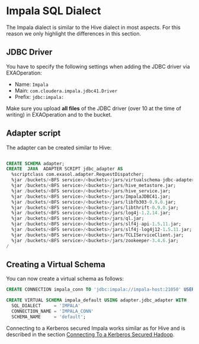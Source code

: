 # Impala SQL Dialect

The Impala dialect is similar to the Hive dialect in most aspects. For this reason we only highlight the differences in this section.

## JDBC Driver

You have to specify the following settings when adding the JDBC driver via EXAOperation:

* Name: `Impala`
* Main: `com.cloudera.impala.jdbc41.Driver`
* Prefix: `jdbc:impala:`

Make sure you upload **all files** of the JDBC driver (over 10 at the time of writing) in EXAOperation and to the bucket.

## Adapter script

The adapter can be created similar to Hive:

```sql

CREATE SCHEMA adapter;
CREATE  JAVA  ADAPTER SCRIPT jdbc_adapter AS
  %scriptclass com.exasol.adapter.RequestDispatcher;
  %jar /buckets/<BFS service>/<buckets>/jars/virtualschema-jdbc-adapter-dist-1.19.1.jar;
  %jar /buckets/<BFS service>/<buckets>/jars/hive_metastore.jar;
  %jar /buckets/<BFS service>/<buckets>/jars/hive_service.jar;
  %jar /buckets/<BFS service>/<buckets>/jars/ImpalaJDBC41.jar;
  %jar /buckets/<BFS service>/<buckets>/jars/libfb303-0.9.0.jar;
  %jar /buckets/<BFS service>/<buckets>/jars/libthrift-0.9.0.jar;
  %jar /buckets/<BFS service>/<buckets>/jars/log4j-1.2.14.jar;
  %jar /buckets/<BFS service>/<buckets>/jars/ql.jar;
  %jar /buckets/<BFS service>/<buckets>/jars/slf4j-api-1.5.11.jar;
  %jar /buckets/<BFS service>/<buckets>/jars/slf4j-log4j12-1.5.11.jar;
  %jar /buckets/<BFS service>/<buckets>/jars/TCLIServiceClient.jar;
  %jar /buckets/<BFS service>/<buckets>/jars/zookeeper-3.4.6.jar;
/
```

## Creating a Virtual Schema

You can now create a virtual schema as follows:

```sql
CREATE CONNECTION impala_conn TO 'jdbc:impala://impala-host:21050' USER 'impala-usr' IDENTIFIED BY 'impala-pwd';

CREATE VIRTUAL SCHEMA impala_default USING adapter.jdbc_adapter WITH
  SQL_DIALECT     = 'IMPALA'
  CONNECTION_NAME = 'IMPALA_CONN'
  SCHEMA_NAME     = 'default';
```

Connecting to a Kerberos secured Impala works similar as for Hive and is described in the section [Connecting To a Kerberos Secured Hadoop](hive.md#connecting-to-a-kerberos-secured-hadoop).